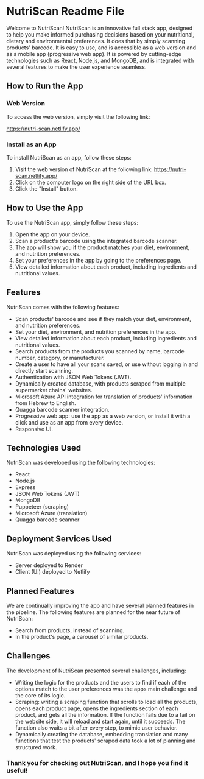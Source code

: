 # NutriScan Readme File

Welcome to NutriScan! 
NutriScan is an innovative full stack app, designed to help you make informed purchasing decisions based on your nutritional, dietary and environmental preferences. It does that by simply scanning products' barcode. It is easy to use, and is accessible as a web version and as a mobile app (progressive web app). It is powered by cutting-edge technologies such as React, Node.js, and MongoDB, and is integrated with several features to make the user experience seamless.

## How to Run the App

### Web Version

To access the web version, simply visit the following link:

https://nutri-scan.netlify.app/

### Install as an App

To install NutriScan as an app, follow these steps:

1. Visit the web version of NutriScan at the following link: https://nutri-scan.netlify.app/
2. Click on the computer logo on the right side of the URL box.
3. Click the "Install" button.

## How to Use the App

To use the NutriScan app, simply follow these steps:

1. Open the app on your device.
2. Scan a product's barcode using the integrated barcode scanner.
3. The app will show you if the product matches your diet, environment, and nutrition preferences.
4. Set your preferences in the app by going to the preferences page.
5. View detailed information about each product, including ingredients and nutritional values.

## Features

NutriScan comes with the following features:

- Scan products' barcode and see if they match your diet, environment, and nutrition preferences.
- Set your diet, environment, and nutrition preferences in the app.
- View detailed information about each product, including ingredients and nutritional values.
- Search products from the products you scanned by name, barcode number, category, or manufacturer.
- Create a user to have all your scans saved, or use without logging in and directly start scanning.
- Authentication with JSON Web Tokens (JWT).
- Dynamically created database, with products scraped from multiple supermarket chains' websites.
- Microsoft Azure API integration for translation of products' information from Hebrew to English.
- Quagga barcode scanner integration.
- Progressive web app: use the app as a web version, or install it with a click and use as an app from every device.
- Responsive UI.

## Technologies Used

NutriScan was developed using the following technologies:

- React
- Node.js
- Express
- JSON Web Tokens (JWT)
- MongoDB
- Puppeteer (scraping)
- Microsoft Azure (translation)
- Quagga barcode scanner

## Deployment Services Used

NutriScan was deployed using the following services:

- Server deployed to Render
- Client (UI) deployed to Netlify

## Planned Features

We are continually improving the app and have several planned features in the pipeline. The following features are planned for the near future of NutriScan:

- Search from products, instead of scanning.
- In the product's page, a carousel of similar products.

## Challenges

The development of NutriScan presented several challenges, including:

- Writing the logic for the products and the users to find if each of the options match to the user preferences was the apps main challenge and the core of its logic. 
- Scraping: writing a scraping function that scrolls to load all the products, opens each product page, opens the ingredients section of each product, and gets all the information. If the function fails due to a fail on the website side, it will reload and start again, until it succeeds. The function also waits a bit after every step, to mimic user behavior.
- Dynamically creating the database, embedding translation and many functions that test the products' scraped data took a lot of planning and structured work.

### Thank you for checking out NutriScan, and I hope you find it useful!
